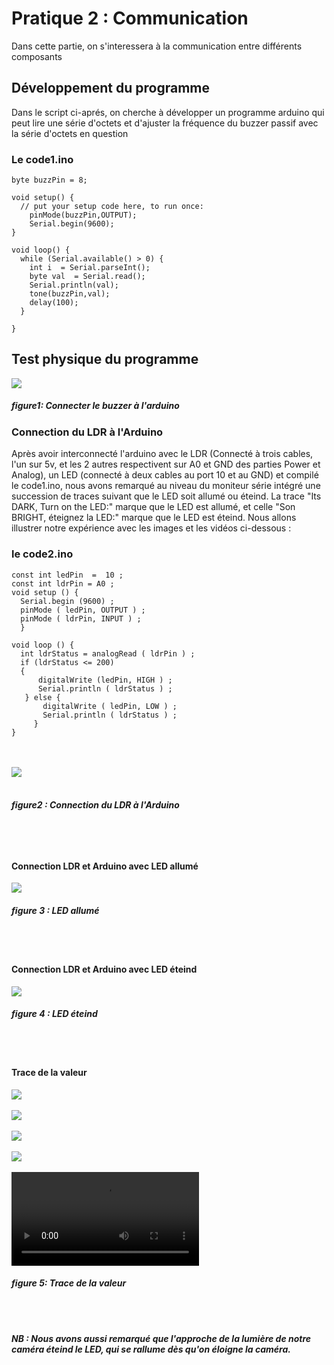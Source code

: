 # Pratique 2 : Communication

Dans cette partie, on s'interessera à la communication entre différents composants

## Développement du programme

Dans le script ci-aprés, on cherche à développer un programme arduino qui peut lire une série d'octets et d'ajuster la fréquence du buzzer passif avec la série d'octets en question

### **Le code1.ino**
```INO
byte buzzPin = 8;

void setup() {
  // put your setup code here, to run once:
    pinMode(buzzPin,OUTPUT);
    Serial.begin(9600);
}

void loop() {
  while (Serial.available() > 0) {
    int i  = Serial.parseInt();
    byte val  = Serial.read();
    Serial.println(val);
    tone(buzzPin,val);
    delay(100);
  }

}
```

## Test physique du programme

<img src="https://github.com/institut-galilee/2020-smart-box/blob/master/lab/2/report/2/buzzerPassif.jpg"/>
 
 <h5>figure1: Connecter le buzzer à l'arduino</h5>
 
 ### Connection du LDR à l'Arduino
 
 Après avoir interconnecté l'arduino avec le LDR (Connecté à trois cables, l'un sur 5v, et les 2 autres respectivent sur A0 et GND des parties Power et Analog), un LED (connecté à deux cables au port 10 et au GND) et compilé le code1.ino, nous avons remarqué au niveau du moniteur série intégré une succession de traces suivant que le LED soit allumé ou éteind.
La trace "Its DARK, Turn on the LED:" marque que le LED est allumé, et celle "Son BRIGHT, éteignez la LED:" marque que le LED est éteind.
Nous allons illustrer notre expérience avec les images et les vidéos ci-dessous :

### **le code2.ino**
```INO
const int ledPin  =  10 ; 
const int ldrPin = A0 ;
void setup () {
  Serial.begin (9600) ;
  pinMode ( ledPin, OUTPUT ) ;
  pinMode ( ldrPin, INPUT ) ;
  } 

void loop () { 
  int ldrStatus = analogRead ( ldrPin ) ;
  if (ldrStatus <= 200) 
  {
      digitalWrite (ledPin, HIGH ) ; 
      Serial.println ( ldrStatus ) ; 
   } else { 
       digitalWrite ( ledPin, LOW ) ;
       Serial.println ( ldrStatus ) ; 
     } 
}
```
<br/><br/>
<img src="https://github.com/institut-galilee/2020-smart-box/blob/master/lab/2/report/2/sketch.jpeg"/> <br/><br/>
<h5> figure2 : Connection du LDR à l'Arduino <h5/> <br/><br/>

 #### Connection LDR et Arduino avec LED allumé
 <img src="https://github.com/institut-galilee/2020-smart-box/blob/master/lab/2/report/2/LED%20allum%C3%A9.jpg"/>
<h5>figure 3 : LED allumé</h5> <br/><br/>

#### Connection LDR et Arduino avec LED éteind
<img src="https://github.com/institut-galilee/2020-smart-box/blob/master/lab/2/report/2/LED%20eteind.jpg"/>
<h5>figure 4 : LED éteind</h5> <br/><br/>
 
#### Trace de la valeur
 <img src="https://github.com/institut-galilee/2020-smart-box/blob/master/lab/2/report/2/Trace_chiffre.PNG"/><br/><br/>
 <img src="https://github.com/institut-galilee/2020-smart-box/blob/master/lab/2/report/2/Traceur_graphe.PNG"/><br/><br/>
<img src="https://github.com/institut-galilee/2020-smart-box/blob/master/lab/2/report/2/image.jpeg"><br/><br/>
<img src="https://github.com/institut-galilee/2020-smart-box/blob/master/lab/2/report/2/image_1.jpeg"><br/><br/>
<video src="https://github.com/institut-galilee/2020-smart-box/blob/master/lab/2/report/2/video.jpeg"><br/><br/>
<videp src="https://github.com/institut-galilee/2020-smart-box/blob/master/lab/2/report/2/video_1.jpeg"><br/><br/>
 <h5>figure 5: Trace de la valeur<h5/> <br/><br/>
 
 <P> NB : Nous avons aussi remarqué que l'approche de la lumière de notre caméra éteind le LED, qui se rallume dès qu'on éloigne la caméra.</P>
 
 
